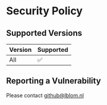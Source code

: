 # Security Policy

## Supported Versions

| Version | Supported          |
| ------- | ------------------ |
| All     | :white_check_mark: |

## Reporting a Vulnerability

Please contact [github@lblom.nl](mailto:github@lblom.nl)
